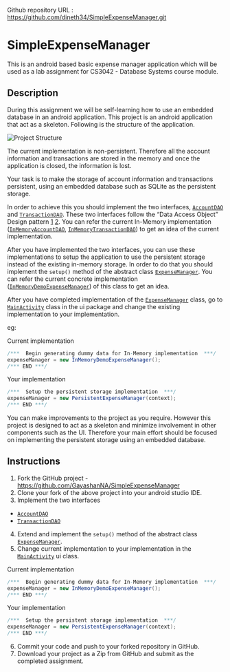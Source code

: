 Github repository URL : https://github.com/dineth34/SimpleExpenseManager.git
# SimpleExpenseManager
This is an android based basic expense manager application which will be used as a lab assignment for CS3042 - Database Systems course module.

## Description
During this assignment we will be self-learning how to use an embedded database in an android application. This project is an android application that act as a skeleton. Following is the structure of the application.

![Project Structure](https://photos-6.dropbox.com/t/2/AABUCZrAwldw_NV3Ifvnp7oC4gSKnSgQpobs4XewmqyOfw/12/9253042/png/32x32/3/1449064800/0/2/simpleexpensemanager_project_structure.png/EICo8gYY42wgAigC/W5KIhq-w862dGqauYIvo4akPhVyFsdz4o9X_TOOCnjA?size_mode=3&size=1024x768)

The current implementation is non-persistent. Therefore all the account information and transactions are stored in the memory and once the application is closed, the information is lost.

Your task is to make the storage of account information and transactions persistent, using an embedded database such as SQLite as the persistent storage.

In order to achieve this you should implement the two interfaces, [`AccountDAO`](/app/src/main/java/lk/ac/mrt/cse/dbs/simpleexpensemanager/data/AccountDAO.java) and [`TransactionDAO`](/app/src/main/java/lk/ac/mrt/cse/dbs/simpleexpensemanager/data/TransactionDAO.java). These two interfaces follow the “Data Access Object” Design pattern [1](http://www.oracle.com/technetwork/java/dataaccessobject-138824.html) [2](http://www.tutorialspoint.com/design_pattern/data_access_object_pattern.htm). You can refer the current In-Memory implementation ([`InMemoryAccountDAO`](/app/src/main/java/lk/ac/mrt/cse/dbs/simpleexpensemanager/data/impl/InMemoryAccountDAO.java), [`InMemoryTransactionDAO`](/app/src/main/java/lk/ac/mrt/cse/dbs/simpleexpensemanager/data/impl/InMemoryTransactionDAO.java)) to get an idea of the current implementation.

After you have implemented the two interfaces, you can use these implementations to setup the application to use the persistent storage instead of the existing in-memory storage. In order to do that you should implement the `setup()` method of the abstract class [`ExpenseManager`](/app/src/main/java/lk/ac/mrt/cse/dbs/simpleexpensemanager/control/ExpenseManager.java). You can refer the current concrete implementation ([`InMemoryDemoExpenseManager`](/app/src/main/java/lk/ac/mrt/cse/dbs/simpleexpensemanager/control/InMemoryDemoExpenseManager.java)) of this class to get an idea.

After you have completed implementation of the [`ExpenseManager`](/app/src/main/java/lk/ac/mrt/cse/dbs/simpleexpensemanager/control/ExpenseManager.java) class, go to [`MainActivity`](/app/src/main/java/lk/ac/mrt/cse/dbs/simpleexpensemanager/ui/MainActivity.java) class in the ui package and change the existing implementation to your implementation.

eg:

Current implementation
``` Java
/***  Begin generating dummy data for In-Memory implementation  ***/
expenseManager = new InMemoryDemoExpenseManager();
/*** END ***/
```

Your implementation
``` Java
/***  Setup the persistent storage implementation  ***/
expenseManager = new PersistentExpenseManager(context);
/*** END ***/
```

You can make improvements to the project as you require. However this project is designed to act as a skeleton and minimize involvement in other components such as the UI. Therefore your main effort should be focused on implementing the persistent storage using an embedded database.

## Instructions
1. Fork the GitHub project - https://github.com/GayashanNA/SimpleExpenseManager
2. Clone your fork of the above project into your android studio IDE.
3. Implement the two interfaces
  * [`AccountDAO`](/app/src/main/java/lk/ac/mrt/cse/dbs/simpleexpensemanager/data/AccountDAO.java)
  * [`TransactionDAO`](/app/src/main/java/lk/ac/mrt/cse/dbs/simpleexpensemanager/data/TransactionDAO.java)
4. Extend and implement the `setup()` method of the abstract class [`ExpenseManager`](/app/src/main/java/lk/ac/mrt/cse/dbs/simpleexpensemanager/control/ExpenseManager.java).
5. Change current implementation to your implementation in the [`MainActivity`](/app/src/main/java/lk/ac/mrt/cse/dbs/simpleexpensemanager/ui/MainActivity.java) ui class.

  Current implementation
  ```Java
  /***  Begin generating dummy data for In-Memory implementation  ***/
  expenseManager = new InMemoryDemoExpenseManager();
  /*** END ***/
  ```
  Your implementation
  ```Java
  /***  Setup the persistent storage implementation  ***/
  expenseManager = new PersistentExpenseManager(context);
  /*** END ***/
  ```
6. Commit your code and push to your forked repository in GitHub.
7. Download your project as a Zip from GitHub and submit as the completed assignment.


